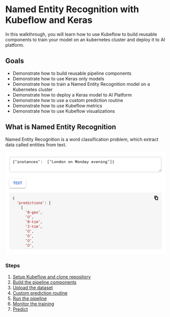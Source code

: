 # Named Entity Recognition with Kubeflow and Keras 

In this walkthrough, you will learn how to use Kubeflow to build reusable components to train your model on an kubernetes cluster and deploy it to AI platform.

## Goals

* Demonstrate how to build reusable pipeline components
* Demonstrate how to use Keras only models
* Demonstrate how to train a Named Entity Recognition model on a Kubernetes cluster
* Demonstrate how to deploy a Keras model to AI Platform
* Demonstrate how to use a custom prediction routine
* Demonstrate how to use Kubeflow metrics
* Demonstrate how to use Kubeflow visualizations 

## What is Named Entity Recognition
Named Entity Recognition is a word classification problem, which extract data called entities from text.

![solution](documentation/files/solution.png)

### Steps

1. [Setup Kubeflow and clone repository](documentation/step-1-setup.md)
1. [Build the pipeline components](documentation/step-2-build-components.md)
1. [Upload the dataset](documentation/step-3-upload-dataset.md)
1. [Custom prediction routine](documentation/step-4-custom-prediction-routine.md)
1. [Run the pipeline](documentation/step-5-run-pipeline.md)
1. [Monitor the training](documentation/step-6-monitor-training.md)
1. [Predict](documentation/step-7-predictions.md)





